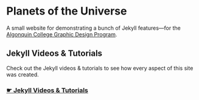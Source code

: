 # Planets of the Universe

A small website for demonstrating a bunch of Jekyll features—for the [Algonquin College Graphic Design Program](http://algonquindesign.ca/).

## Jekyll Videos & Tutorials

Check out the Jekyll videos & tutorials to see how every aspect of this site was created.

### [☛ Jekyll Videos & Tutorials](http://github.com/algonquin-design/jekyll/)

